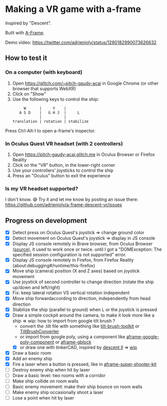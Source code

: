 # Making a VR game with a-frame

Inspired by "Descent".

Built with [A-Frame](https://aframe.io).

Demo video: https://twitter.com/adrienjoly/status/1280182990073626632

## How to test it

### On a computer (with keyboard)

1. Open https://glitch.com/~pitch-gaudy-acai in Google Chrome (or other browser that supports WebXR)
2. Click on "Show"
3. Use the following keys to control the ship:
   ```
        W      |     Y    |
      A S D    |   G H J  |     L
               |          |
   translation | rotation | stabilize
   ```

Press Ctrl-Alt-I to open a-frame's inspector.

### In Oculus Quest VR headset (with 2 controllers)

1. Open https://pitch-gaudy-acai.glitch.me in Oculus Browser or Firefox Reality
2. Click on the "VR" button, in the lower-right corner
3. Use your controllers' joysticks to control the ship
4. Press an "Oculus" button to exit the experience

### Is my VR headset supported?

I don't know. 😅 Try it and let me know by posting an issue there: https://github.com/adrienjoly/a-frame-descent-vr/issues

## Progress on development

- [x] Detect press on Oculus Quest's joystick => change ground color
- [x] Detect movement on Oculus Quest's joystick => display in JS console
- [x] Display JS console remotely in Brave browser, from Oculus Browser ([source](https://developer.oculus.com/documentation/oculus-browser/browser-remote-debugging/?device=QUEST)), it used to work once or twice. until I got a "DOMException: The specified session configuration is not supported" error.
- [x] Display JS console remotely in Firefox, from Firefox Reality (about:debugging#/runtime/this-firefox)
- [x] Move ship (camera) position (X and Z axes) based on joystick movement
- [x] Use joystick of second controller to change direction (rotate the ship up/down and left/right)
- [x] Fix: keep lateral rotation VS vertical rotation independent
- [x] Move ship forwardaccording to direction, independently from head direction
- [x] Stabilize the ship (parallel to ground) when L or the joystick is pressed
- [x] Draw a simple cockpit around the camera, to make it look more like a ship => wip: how to import from google tilt brush ?
   - convert the .tilt file with something like [tilt-brush-toolkit](https://github.com/googlevr/tilt-brush-toolkit) or [TiltBrushConverter](https://github.com/DrHibbitts/TiltBrushConverter)
   - or import from google poly, using a component like [aframe-google-poly-component](https://github.com/mattrei/aframe-google-poly-component) or [aframe-gblock](https://github.com/archilogic-com/aframe-gblock)
   - [x] or draw one with tinkerCAD, inspired by [descent II](https://lparchive.org/Descent-II/) => [wip](https://www.tinkercad.com/things/is4G4UpZnln-epic-stantia/edit)
- [x] Draw a basic room
- [x] Add an enemy ship
- [x] Fire a laser when a button is pressed, like in [aframe-super-shooter-kit](https://github.com/supermedium/aframe-super-shooter-kit/blob/master/README.md)
- [ ] Destroy enemy ship when hit by laser
- [ ] Draw a basic level: two rooms with a corridor
- [ ] Make ship collide on room walls
- [ ] Basic enemy movement: make their ship bounce on room walls
- [ ] Make enemy ship occasionally shoot a laser
- [ ] Lose a point when hit by laser
